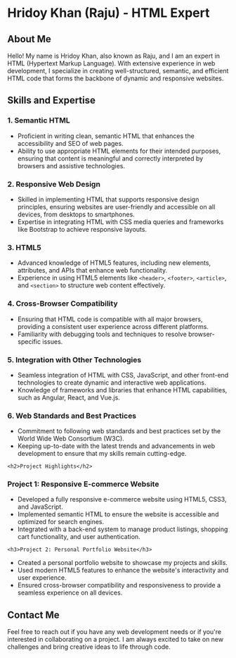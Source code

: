 <h1>Hridoy Khan (Raju) - HTML Expert</h1>
<h2>About Me</h2>
<p>Hello! My name is Hridoy Khan, also known as Raju, and I am an expert in HTML (Hypertext Markup Language). With extensive experience in web development, I specialize in creating well-structured, semantic, and efficient HTML code that forms the backbone of dynamic and responsive websites.</p>
        
<h2>Skills and Expertise</h2>
        
<h3>1. Semantic HTML</h3>
<ul>
     <li>Proficient in writing clean, semantic HTML that enhances the accessibility and SEO of web pages.</li>
     <li>Ability to use appropriate HTML elements for their intended purposes, ensuring that content is meaningful and correctly interpreted by browsers and assistive technologies.</li> </ul>
        
<h3>2. Responsive Web Design</h3>
<ul>
    <li>Skilled in implementing HTML that supports responsive design principles, ensuring websites are user-friendly and accessible on all devices, from desktops to smartphones.</li>
    <li>Expertise in integrating HTML with CSS media queries and frameworks like Bootstrap to achieve responsive layouts.</li>
</ul>
        
<h3>3. HTML5</h3>
<ul>
    <li>Advanced knowledge of HTML5 features, including new elements, attributes, and APIs that enhance web functionality.</li>
    <li>Experience in using HTML5 elements like <code>&lt;header&gt;</code>, <code>&lt;footer&gt;</code>, <code>&lt;article&gt;</code>, and <code>&lt;section&gt;</code> to structure web content effectively.
</li>
</ul>
        
<h3>4. Cross-Browser Compatibility</h3>
<ul>
    <li>Ensuring that HTML code is compatible with all major browsers, providing a consistent user experience across different platforms.</li>
    <li>Familiarity with debugging tools and techniques to resolve browser-specific issues.</li>
</ul>
        
<h3>5. Integration with Other Technologies</h3>
<ul>
    <li>Seamless integration of HTML with CSS, JavaScript, and other front-end technologies to create dynamic and interactive web applications.</li>
    <li>Knowledge of frameworks and libraries that enhance HTML capabilities, such as Angular, React, and Vue.js.</li>
</ul>
        
<h3>6. Web Standards and Best Practices</h3>
<ul>
    <li>Commitment to following web standards and best practices set by the World Wide Web Consortium (W3C).</li>
    <li>Keeping up-to-date with the latest trends and advancements in web development to ensure that my skills remain cutting-edge.</li>
</ul>
        
    <h2>Project Highlights</h2>
        
<h3>Project 1: Responsive E-commerce Website</h3>
<ul>
    <li>Developed a fully responsive e-commerce website using HTML5, CSS3, and JavaScript.</li>
    <li>Implemented semantic HTML to ensure the website is accessible and optimized for search engines.</li>
    <li>Integrated with a back-end system to manage product listings, shopping cart functionality, and user authentication.</li>
</ul>
        
    <h3>Project 2: Personal Portfolio Website</h3>
<ul>
    <li>Created a personal portfolio website to showcase my projects and skills.</li>
    <li>Used modern HTML5 features to enhance the website's interactivity and user experience.</li>
    <li>Ensured cross-browser compatibility and responsiveness to provide a seamless experience on all devices.</li>
</ul>
        
<h2>Contact Me</h2>
    <p class="contact">Feel free to reach out if you have any web development needs or if you're interested in collaborating on a project. I am always excited to take on new challenges and bring creative ideas to life through code.</p>
</div>
